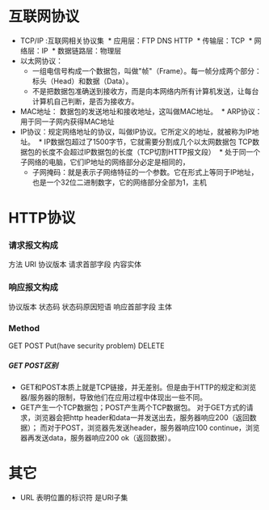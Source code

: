

# 互联网协议
* TCP/IP :互联网相关协议集
  * 应用层：FTP DNS HTTP
  * 传输层：TCP
  * 网络层：IP
  * 数据链路层：物理层
* 以太网协议： 
  * 一组电信号构成一个数据包，叫做"帧"（Frame）。每一帧分成两个部分：标头（Head）和数据（Data）。
  * 不是把数据包准确送到接收方，而是向本网络内所有计算机发送，让每台计算机自己判断，是否为接收方。
* MAC地址： 数据包的发送地址和接收地址，这叫做MAC地址。
  * ARP协议：用于同一子网内获得MAC地址
* IP协议：规定网络地址的协议，叫做IP协议。它所定义的地址，就被称为IP地址。
  * IP数据包超过了1500字节，它就需要分割成几个以太网数据包 TCP数据包的长度不会超过IP数据包的长度（TCP切割HTTP报文段）
  * 处于同一个子网络的电脑，它们IP地址的网络部分必定是相同的，
  * 子网掩码：就是表示子网络特征的一个参数。它在形式上等同于IP地址，也是一个32位二进制数字，它的网络部分全部为1，主机

# HTTP协议
### 请求报文构成
方法 URI 协议版本 请求首部字段 内容实体
### 响应报文构成
协议版本 状态码 状态码原因短语 响应首部字段 主体
### Method
GET POST Put(have security problem) DELETE 
##### GET POST区别
* GET和POST本质上就是TCP链接，并无差别。但是由于HTTP的规定和浏览器/服务器的限制，导致他们在应用过程中体现出一些不同。 
* GET产生一个TCP数据包；POST产生两个TCP数据包。
对于GET方式的请求，浏览器会把http header和data一并发送出去，服务器响应200（返回数据）；
而对于POST，浏览器先发送header，服务器响应100 continue，浏览器再发送data，服务器响应200 ok（返回数据）。




# 其它
* URL 表明位置的标识符 是URI子集
